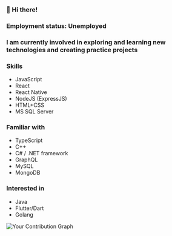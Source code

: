 ### 👋 Hi there!

### Employment status: Unemployed
### I am currently involved in exploring and learning new technologies and creating practice projects

### Skills
* JavaScript
* React 
* React Native
* NodeJS (ExpressJS)
* HTML+CSS
* MS SQL Server

### Familiar with
* TypeScript
* C++
* C# / .NET framework
* GraphQL
* MySQL
* MongoDB

### Interested in
* Java
* Flutter/Dart 
* Golang

![Your Contribution Graph](https://github.com/users/rostovic/contributions)
